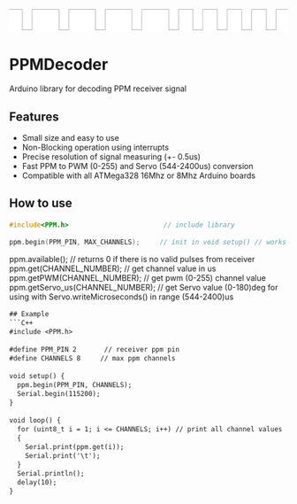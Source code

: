 ![PROJECT_PHOTO](https://github.com/VICLER/PPMDecoder/blob/master/ppm_img.PNG)
# PPMDecoder
 Arduino library for decoding PPM receiver signal

## Features
- Small size and easy to use
- Non-Blocking operation using interrupts
- Precise resolution of signal measuring (+- 0.5us)
- Fast PPM to PWM (0-255) and Servo (544-2400us) conversion
- Compatible with all ATMega328 16Mhz or 8Mhz Arduino boards

## How to use
```C++
#include<PPM.h>                        // include library
```
```C++
ppm.begin(PPM_PIN, MAX_CHANNELS);     // init in void setup() // works only with pin 2(PD2) or pin 3(PD3)
```
ppm.available();                     // returns 0 if there is no valid pulses from receiver
ppm.get(CHANNEL_NUMBER);            // get channel value in us 
ppm.getPWM(CHANNEL_NUMBER);        // get pwm (0-255) channel value
ppm.getServo_us(CHANNEL_NUMBER);  // get Servo value (0-180)deg for using with Servo.writeMicroseconds() in range (544-2400)us
```
## Example
```C++
#include <PPM.h>

#define PPM_PIN 2       // receiver ppm pin
#define CHANNELS 8     // max ppm channels

void setup() {
  ppm.begin(PPM_PIN, CHANNELS);
  Serial.begin(115200);
}

void loop() {
  for (uint8_t i = 1; i <= CHANNELS; i++) // print all channel values
  {
    Serial.print(ppm.get(i));
    Serial.print('\t');
  }
  Serial.println();
  delay(10);
}
```